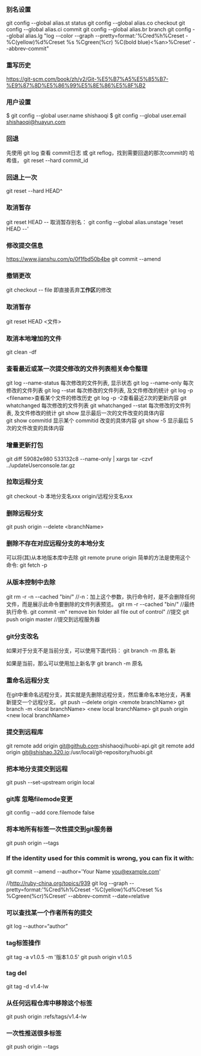### 别名设置
git config --global alias.st status
git config --global alias.co checkout
git config --global alias.ci commit
git config --global alias.br branch
git config --global alias.lg "log --color --graph --pretty=format:'%Cred%h%Creset -%C(yellow)%d%Creset %s %Cgreen(%cr) %C(bold blue)<%an>%Creset' --abbrev-commit"

### 重写历史
https://git-scm.com/book/zh/v2/Git-%E5%B7%A5%E5%85%B7-%E9%87%8D%E5%86%99%E5%8E%86%E5%8F%B2

### 用户设置
$ git config --global user.name shishaoqi
$ git config --global user.email shishaoqi@huayun.com

### 回退
先使用 git log 查看 commit日志 或 git reflog，找到需要回退的那次commit的 哈希值，
git reset --hard commit_id

### 回退上一次
git reset --hard HEAD^

### 取消暂存
git reset HEAD --
取消暂存别名：
git config --global alias.unstage 'reset HEAD --'

### 修改提交信息
https://www.jianshu.com/p/0f1fbd50b4be
git commit --amend

### 撤销更改
git checkout -- file
即直接丢弃**工作区**的修改

### 取消暂存
git reset HEAD <文件>

### 取消本地增加的文件
git clean -df

### 查看最近或某一次提交修改的文件列表相关命令整理
git log --name-status 每次修改的文件列表, 显示状态
git log --name-only 每次修改的文件列表
git log --stat 每次修改的文件列表, 及文件修改的统计
git log -p \<filename\>查看某个文件的修改历史
git log -p -2查看最近2次的更新内容
git whatchanged 每次修改的文件列表
git whatchanged --stat 每次修改的文件列表, 及文件修改的统计
git show 显示最后一次的文件改变的具体内容  
git show commitId 显示某个 commitid 改变的具体内容
git show -5 显示最后 5 次的文件改变的具体内容


### 增量更新打包
git diff  59082e980 533132c8 --name-only | xargs tar -czvf ../updateUserconsole.tar.gz

### 拉取远程分支
git checkout -b 本地分支名xxx origin/远程分支名xxx

### 删除远程分支
git push origin --delete \<branchName\>

### 删除不存在对应远程分支的本地分支
可以将(其)从本地版本库中去除
git remote prune origin
简单的方法是使用这个命令:
git fetch -p

### 从版本控制中去除
git rm -r -n --cached "bin/" //-n：加上这个参数，执行命令时，是不会删除任何文件，而是展示此命令要删除的文件列表预览。
git rm -r --cached  "bin/"      //最终执行命令. 
git commit -m" remove bin folder all file out of control"    //提交
git push origin master   //提交到远程服务器

### git分支改名
如果对于分支不是当前分支，可以使用下面代码：
    git branch -m 原名 新

如果是当前，那么可以使用加上新名字
    git branch -m 原名

### 重命名远程分支
在git中重命名远程分支，其实就是先删除远程分支，然后重命名本地分支，再重新提交一个远程分支。
git push --delete origin \<remote branchName\>
git branch -m \<local branchName\> \<new local branchName\>
git push origin \<new local branchName\>


### 提交到远程库
git remote add origin git@github.com:shishaoqi/huobi-api.git
git remote add origin git@shishao.320.io:/usr/local/git-repository/huobi.git

### 把本地分支提交到远程
git push --set-upstream origin local


### git库 忽略filemode变更
git config --add core.filemode false


### 将本地所有标签一次性提交到git服务器
git push origin -–tags



### If the identity used for this commit is wrong, you can fix it with:
git commit --amend --author='Your Name <you@example.com>'

//http://ruby-china.org/topics/939
git log --graph --pretty=format:'%Cred%h%Creset -%C(yellow)%d%Creset %s %Cgreen(%cr)%Creset' --abbrev-commit --date=relative

### 可以查找某一个作者所有的提交
git log --author=“author”

### tag标签操作
git tag -a v1.0.5 -m '版本1.0.5'
git push origin v1.0.5

### tag del
git tag -d v1.4-lw
### 从任何远程仓库中移除这个标签
git push origin :refs/tags/v1.4-lw

### 一次性推送很多标签
git push origin --tags